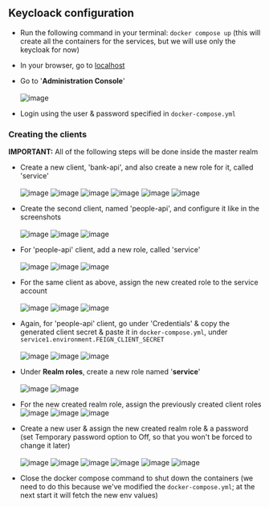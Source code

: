 ## Keycloack configuration

- Run the following command in your terminal: ```docker compose up``` (this will create all the containers for the services, but we will use only the keycloak for now)
- In your browser, go to [localhost](http://localhost:8080)
- Go to '**Administration Console**'
<br /><br />
![image](https://user-images.githubusercontent.com/11256106/226291564-48573aca-2d21-41e0-bdd2-2f1518763fb4.png)

- Login using the user & password specified in ```docker-compose.yml```

### Creating the clients
**IMPORTANT:** All of the following steps will be done inside the master realm

- Create a new client, 'bank-api', and also create a new role for it, called 'service' <br /><br />
![image](https://user-images.githubusercontent.com/11256106/226293087-e4f80267-6826-4194-b959-f3fa1286ba92.png)
![image](https://user-images.githubusercontent.com/11256106/226293183-89974d79-4913-4fdd-ab24-6fa94ca2f74b.png)
![image](https://user-images.githubusercontent.com/11256106/227913281-bd1a2f5d-4518-4482-a84d-58bc8937a578.png)
![image](https://user-images.githubusercontent.com/11256106/227913610-0c6a9aae-bcc7-4533-bb60-c6008237bc43.png)
![image](https://user-images.githubusercontent.com/11256106/227913708-bd1d824b-2201-4701-ae20-2924f4cb1448.png)
![image](https://user-images.githubusercontent.com/11256106/227913788-1f795826-c75e-4ad1-b5b2-78444f9cfddd.png)


- Create the second client, named 'people-api', and configure it like in the screenshots <br /><br />
![image](https://user-images.githubusercontent.com/11256106/226293894-0413bff0-52af-4b6c-b80e-579a5fa24cb7.png)
![image](https://user-images.githubusercontent.com/11256106/228242341-0b7d2b40-afe3-48ff-b147-1c7013dc1e45.png)
![image](https://user-images.githubusercontent.com/11256106/227914321-739e7df3-9489-4a30-97fa-15ff737ff7f6.png)

- For 'people-api' client, add a new role, called 'service' <br /><br />
![image](https://user-images.githubusercontent.com/11256106/228243498-0a05ef92-ae36-459e-bc1f-934258736a35.png)
![image](https://user-images.githubusercontent.com/11256106/228243645-06ab3d5b-3c43-47f7-b434-616f6048b1bc.png)
![image](https://user-images.githubusercontent.com/11256106/227913788-1f795826-c75e-4ad1-b5b2-78444f9cfddd.png)

- For the same client as above, assign the new created role to the service account <br /><br />
![image](https://user-images.githubusercontent.com/11256106/228244067-c92532e8-1086-4440-8fe2-a8fa1afbaa77.png)
![image](https://user-images.githubusercontent.com/11256106/228244222-1842dea2-f24e-47ec-b38d-a1bb22004748.png)
![image](https://user-images.githubusercontent.com/11256106/228244354-3dd6aadc-7159-415f-be17-2c4841afd253.png)

- Again, for 'people-api' client, go under 'Credentials' & copy the generated client secret & paste it in ```docker-compose.yml```, under ```service1.environment.FEIGN_CLIENT_SECRET``` <br /><br />
![image](https://user-images.githubusercontent.com/11256106/228244881-b6b43ed5-aea8-4cb4-8a78-7ab6757da748.png)
![image](https://user-images.githubusercontent.com/11256106/228245368-45270477-6b30-4de8-aeb3-703ca503636a.png)
![image](https://user-images.githubusercontent.com/11256106/228245621-d34937cc-6714-490d-9127-a173f97d6895.png)

- Under **Realm roles**, create a new role named '**service**'<br /><br />
![image](https://user-images.githubusercontent.com/11256106/226295008-9b9c5c33-eee3-4885-a504-dbc2f948647f.png)
![image](https://user-images.githubusercontent.com/11256106/226295105-8874e92b-7de4-4761-8eb6-e5401696e7a5.png)

- For the new created realm role, assign the previously created client roles
![image](https://user-images.githubusercontent.com/11256106/227915125-2b91a231-6726-4364-83b1-21502f7c0ac6.png)
![image](https://user-images.githubusercontent.com/11256106/227915281-790fce19-6f17-4b79-8fdd-cfb0051d9336.png)
![image](https://user-images.githubusercontent.com/11256106/227915618-a2da0ae6-7a05-4726-a3f0-1877acd70b33.png)

- Create a new user & assign the new created realm role & a password (set Temporary password option to Off, so that you won't be forced to change it later)<br /><br />
![image](https://user-images.githubusercontent.com/11256106/226295952-7bbb348a-f1fe-489b-b75e-7db01362ca20.png)
![image](https://user-images.githubusercontent.com/11256106/226296664-6a20e3ae-e0c1-4134-8d42-58ce3f021788.png)
![image](https://user-images.githubusercontent.com/11256106/226296880-24faed6a-3e68-42b6-8546-45bcb5a9412d.png)
![image](https://user-images.githubusercontent.com/11256106/226986797-c37ea628-03b5-425e-a302-972e9e548b13.png)
![image](https://user-images.githubusercontent.com/11256106/226986998-af13a8a8-eb72-4d56-ab34-237027745001.png)
![image](https://user-images.githubusercontent.com/11256106/226987185-9fd928f9-63e7-4d23-b59c-db5fb334f138.png)

- Close the docker compose command to shut down the containers (we need to do this because we've modified the ```docker-compose.yml```; at the next start it will fetch the new env values)
